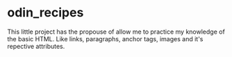 # odin_recipes

This little project has the propouse of allow me to practice my knowledge of the basic HTML. Like links, paragraphs, anchor tags, images and it's repective attributes.